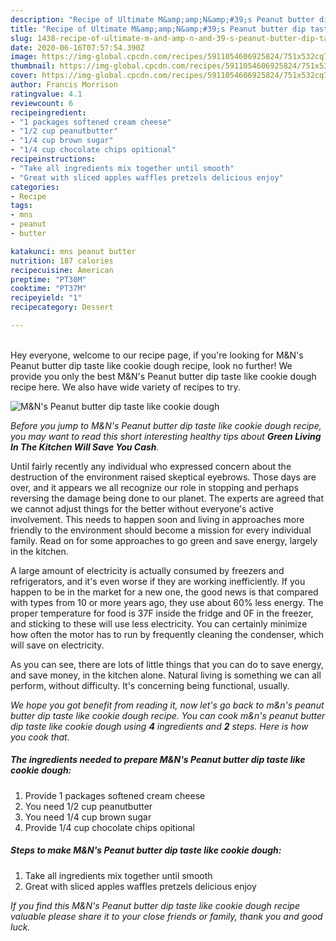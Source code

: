 ```yaml
---
description: "Recipe of Ultimate M&amp;amp;N&amp;#39;s Peanut butter dip taste like cookie dough"
title: "Recipe of Ultimate M&amp;amp;N&amp;#39;s Peanut butter dip taste like cookie dough"
slug: 1438-recipe-of-ultimate-m-and-amp-n-and-39-s-peanut-butter-dip-taste-like-cookie-dough
date: 2020-06-16T07:57:54.390Z
image: https://img-global.cpcdn.com/recipes/5911054606925824/751x532cq70/mns-peanut-butter-dip-taste-like-cookie-dough-recipe-main-photo.jpg
thumbnail: https://img-global.cpcdn.com/recipes/5911054606925824/751x532cq70/mns-peanut-butter-dip-taste-like-cookie-dough-recipe-main-photo.jpg
cover: https://img-global.cpcdn.com/recipes/5911054606925824/751x532cq70/mns-peanut-butter-dip-taste-like-cookie-dough-recipe-main-photo.jpg
author: Francis Morrison
ratingvalue: 4.1
reviewcount: 6
recipeingredient:
- "1 packages softened cream cheese"
- "1/2 cup peanutbutter"
- "1/4 cup brown sugar"
- "1/4 cup chocolate chips opitional"
recipeinstructions:
- "Take all ingredients mix together until smooth"
- "Great with sliced apples waffles pretzels delicious enjoy"
categories:
- Recipe
tags:
- mns
- peanut
- butter

katakunci: mns peanut butter 
nutrition: 187 calories
recipecuisine: American
preptime: "PT30M"
cooktime: "PT37M"
recipeyield: "1"
recipecategory: Dessert

---
```

<br>
Hey everyone, welcome to our recipe page, if you're looking for M&amp;N&#39;s Peanut butter dip taste like cookie dough recipe, look no further! We provide you only the best M&amp;N&#39;s Peanut butter dip taste like cookie dough recipe here. We also have wide variety of recipes to try.
<br>


![M&amp;N&#39;s Peanut butter dip taste like cookie dough](https://img-global.cpcdn.com/recipes/5911054606925824/751x532cq70/mns-peanut-butter-dip-taste-like-cookie-dough-recipe-main-photo.jpg)

<i>Before you jump to M&amp;N&#39;s Peanut butter dip taste like cookie dough recipe, you may want to read this short interesting healthy tips about 
<strong>Green Living In The Kitchen Will Save You Cash</strong>.</i>
</br>

Until fairly recently any individual who expressed concern about the destruction of the environment raised skeptical eyebrows. Those days are over, and it appears we all recognize our role in stopping and perhaps reversing the damage being done to our planet. The experts are agreed that we cannot adjust things for the better without everyone's active involvement. This needs to happen soon and living in approaches more friendly to the environment should become a mission for every individual family. Read on for some approaches to go green and save energy, largely in the kitchen.

A large amount of electricity is actually consumed by freezers and refrigerators, and it's even worse if they are working inefficiently. If you happen to be in the market for a new one, the good news is that compared with types from 10 or more years ago, they use about 60% less energy. The proper temperature for food is 37F inside the fridge and 0F in the freezer, and sticking to these will use less electricity. You can certainly minimize how often the motor has to run by frequently cleaning the condenser, which will save on electricity.

As you can see, there are lots of little things that you can do to save energy, and save money, in the kitchen alone. Natural living is something we can all perform, without difficulty. It's concerning being functional, usually.


<i>We hope you got benefit from reading it, now let's go back to m&amp;n&#39;s peanut butter dip taste like cookie dough recipe. You can cook m&amp;n&#39;s peanut butter dip taste like cookie dough using <strong>4</strong> ingredients and <strong>2</strong> steps. Here is how you cook that.
</i>

##### The ingredients needed to prepare M&amp;N&#39;s Peanut butter dip taste like cookie dough:

1. Provide 1 packages softened cream cheese
1. You need 1/2 cup peanutbutter
1. You need 1/4 cup brown sugar
1. Provide 1/4 cup chocolate chips opitional


##### Steps to make M&amp;N&#39;s Peanut butter dip taste like cookie dough:

1. Take all ingredients mix together until smooth
1. Great with sliced apples waffles pretzels delicious enjoy


<i>If you find this M&amp;N&#39;s Peanut butter dip taste like cookie dough recipe valuable please share it to your close friends or family, thank you and good luck.</i>
